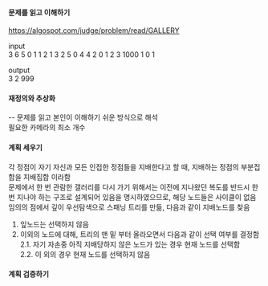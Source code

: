 #### 문제를 읽고 이해하기
https://algospot.com/judge/problem/read/GALLERY

input</br>
3
6 5
0 1
1 2
1 3
2 5
0 4
4 2
0 1
2 3
1000 1
0 1


output</br>
3
2
999
 
#### 재정의와 추상화<br>
-- 문제를 읽고 본인이 이해하기 쉬운 방식으로 해석<br>
필요한 카메라의 최소 개수

#### 계획 세우기<br>
각 정점이 자기 자신과 모든 인접한 정점들을 지배한다고 할 때, 지배하는 정점의 부분집합을 지배집합 이라함<br>
문제에서 한 번 관람한 갤러리를 다시 가기 위해서는 이전에 지나왔던 복도를 반드시 한 번 지나야 하는 구조로 설계되어 있음을 명시하였으므로, 해당 노드들은 사이클이 없음<br>
임의의 점에서 깊이 우선탐색으로 스패닝 트리를 만듦, 다음과 같이 지배노드를 찾음<br>
1. 잎노드는 선택하지 않음<br>
2. 이외의 노드에 대해, 트리의 맨 밑 부터 올라오면서 다음과 같이 선택 여부를 결정함<br>
2.1. 자기 자손중 아직 지배당하지 않은 노드가 있는 경우 현재 노드를 선택함<br>
2.2. 이 외의 경우 현재 노드를 선택하지 않음<br>

#### 계획 검증하기
